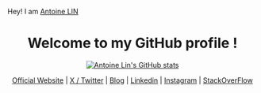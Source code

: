 Hey! I am <a href="https://antoinelin.me">Antoine LIN</a></h1>

<h1 align="center">Welcome to my GitHub profile !</h1>

<div style="text-align: center"> 

[![Antoine Lin's GitHub stats](https://github-readme-stats.vercel.app/api?username=tufengs&hide_border=true)](https://github.com/tufengs)

</div>

<p align="center">
<a href="https://antoinelin.me">Official Website</a>
|
<a href="https://twitter.com/Tufengs">X / Twitter</a>
|
<a href="https://tufengs.substack.com">Blog</a>
|
<a href="https://www.linkedin.com/in/antoine-lin-539546160/">Linkedin</a>
|
<a href="https://www.instagram.com/tufengs/">Instagram</a>
|
<a href="https://stackoverflow.com/users/23121537/antoine-lin">StackOverFlow</a>
</p>
